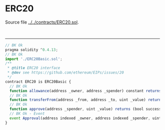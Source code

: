 # ERC20

Source file [../../contracts/ERC20.sol](../../contracts/ERC20.sol).

<br />

<hr />

```javascript
// BK Ok
pragma solidity ^0.4.13;
// BK Ok
import './ERC20Basic.sol';
/**
 * @title ERC20 interface
 * @dev see https://github.com/ethereum/EIPs/issues/20
 */
contract ERC20 is ERC20Basic {
  // BK Ok
  function allowance(address _owner, address _spender) constant returns (uint remaining);
  // BK Ok
  function transferFrom(address _from, address _to, uint _value) returns (bool success);
  // BK Ok
  function approve(address _spender, uint _value) returns (bool success);
  // BK Ok - Event
  event Approval(address indexed _owner, address indexed _spender, uint _value);
}

```
